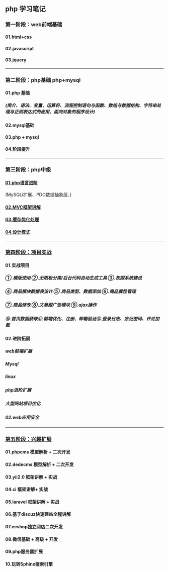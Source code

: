 ## php 学习笔记

### 第一阶段：web前端基础
#### 01.html+css
#### 02.javascript
#### 03.jquery

---

### 第二阶段：php基础 php+mysql
#### 01.php 基础
##### (简介、语法、变量、运算符、流程控制语句与函数、数组与数据结构、字符串处理与正则表达式的应用、面向对象的程序设计)
#### 02.mysql基础
#### 03.php + mysql
#### 04.阶段提升

---

### 第三阶段：php中级
#### [01.php语言进阶](https://github.com/qianjilou/mycourses/blob/master/php/php03-1%20php%E8%AF%AD%E8%A8%80%E8%BF%9B%E9%98%B6.md)
(MySQLi扩展、PDO数据抽象层、)
#### [02.MVC框架讲解](https://github.com/qianjilou/mycourses/blob/master/php/php03-2%20MVC%E6%A1%86%E6%9E%B6%E8%AE%B2%E8%A7%A3.md)
#### [03.缓存优化处理](https://github.com/qianjilou/mycourses/blob/master/php/php03-3%20%E7%BC%93%E5%AD%98%E4%BC%98%E5%8C%96%E5%A4%84%E7%90%86.md)
#### [04.设计模式](https://github.com/qianjilou/mycourses/blob/master/php/php03-4%20%E8%AE%BE%E8%AE%A1%E6%A8%A1%E5%BC%8F.md)

---

### [第四阶段：项目实战]()
#### 01.实战项目
##### ①.模版使用 ②.无限极分类/后台代码自动生成工具 ③.权限系统建设 
##### ④.商品模块数据表设计 ⑤.商品类型、数据添加 ⑥.商品属性管理
##### ⑦.商品修改 ⑧.文章跟广告模块 ⑨.ajax操作 
##### ⑩.首页数据获取⑪.前端优化、注册、邮箱验证⑫.登录日志、忘记密码、评论加载

#### 02.进阶拓展
##### web前端扩展
##### Mysql
##### linux
##### php进阶扩展
##### 大型网站项目优化
##### 02.web应用安全

---

### [第五阶段：兴趣扩展]()
#### 01.phpcms 模型解析 + 二次开发
#### 02.dedecms 模型解析 + 二次开发
#### 03.yii2.0 框架讲解 + 实战
#### 04.ci 框架讲解+ 实战
#### 05.laravel 框架讲解 + 实战
#### 06.基于discuz快速建站全程讲解
#### 07.ecshop独立网店二次开发
#### 08.微信基础 + 高级 + 开发
#### 09.php服务器扩展
#### 10.玩转Sphinx搜索引擎

